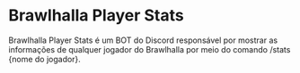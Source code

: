 # Brawlhalla Player Stats
Brawlhalla Player Stats é um BOT do Discord responsável por mostrar as informações de qualquer jogador do Brawlhalla por meio do comando /stats {nome do jogador}.

